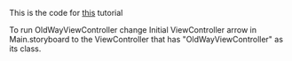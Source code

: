 This is the code for [this](https://medium.com/@ijadnazar.mahdi/how-sdljkto-bring-the-power-of-swiftui-s-dsl-to-uikit-a-uitableview-example-12e58d3835c7) tutorial 

To run OldWayViewController change Initial ViewController arrow in Main.storyboard to the ViewController that has "OldWayViewController" as its class.

